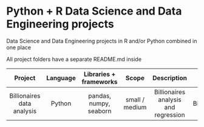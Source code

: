 # Python + R Data Science and Data Engineering projects 
Data Science and Data Engineering projects in R and/or Python combined in one place 

All project folders have a separate README.md inside

|        **Project**         | **Language** | **Libraries + frameworks** |   **Scope**    |           **Description**            |  **Folder**  |
|:--------------------------:|:------------:|:--------------------------:|:--------------:|:------------------------------------:|:------------:|
| Billionaires data analysis |    Python    |   pandas, numpy, seaborn   | small / medium | Billionaires analysis and regression | Billionaires |